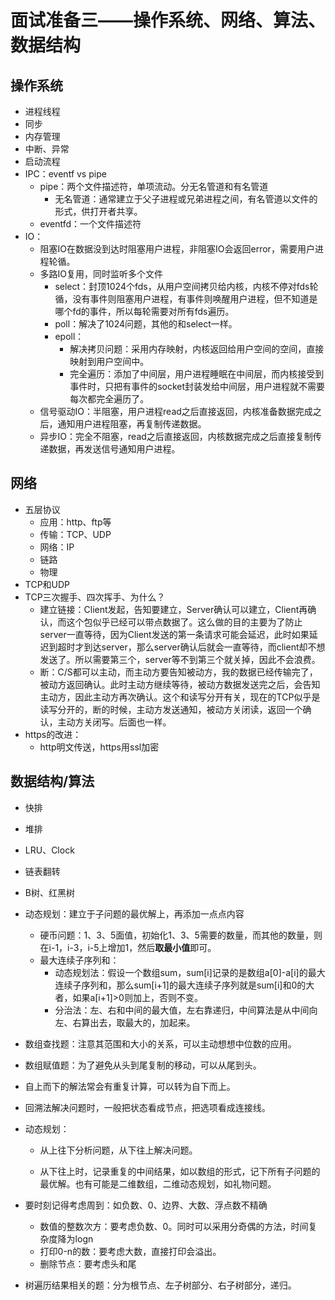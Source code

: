 # 面试准备三——操作系统、网络、算法、数据结构

## 操作系统

+ 进程线程
+ 同步
+ 内存管理
+ 中断、异常
+ 启动流程
+ IPC：eventf vs pipe
    + pipe：两个文件描述符，单项流动。分无名管道和有名管道
        + 无名管道：通常建立于父子进程或兄弟进程之间，有名管道以文件的形式，供打开者共享。
    + eventfd：一个文件描述符
+ IO：
    + 阻塞IO在数据没到达时阻塞用户进程，非阻塞IO会返回error，需要用户进程轮循。
    + 多路IO复用，同时监听多个文件
        + select：封顶1024个fds，从用户空间拷贝给内核，内核不停对fds轮循，没有事件则阻塞用户进程，有事件则唤醒用户进程，但不知道是哪个fd的事件，所以每轮需要对所有fds遍历。
        + poll：解决了1024问题，其他的和select一样。
        + epoll：
            + 解决拷贝问题：采用内存映射，内核返回给用户空间的空间，直接映射到用户空间中。
            + 完全遍历：添加了中间层，用户进程睡眠在中间层，而内核接受到事件时，只把有事件的socket封装发给中间层，用户进程就不需要每次都完全遍历了。
    + 信号驱动IO：半阻塞，用户进程read之后直接返回，内核准备数据完成之后，通知用户进程阻塞，再复制传递数据。
    + 异步IO：完全不阻塞，read之后直接返回，内核数据完成之后直接复制传递数据，再发送信号通知用户进程。

## 网络

+ 五层协议
    + 应用：http、ftp等
    + 传输：TCP、UDP
    + 网络：IP
    + 链路
    + 物理
+ TCP和UDP
+ TCP三次握手、四次挥手、为什么？
    + 建立链接：Client发起，告知要建立，Server确认可以建立，Client再确认，而这个包似乎已经可以带点数据了。这么做的目的主要为了防止server一直等待，因为Client发送的第一条请求可能会延迟，此时如果延迟到超时才到达server，那么server确认后就会一直等待，而client却不想发送了。所以需要第三个，server等不到第三个就关掉，因此不会浪费。
    + 断：C/S都可以主动，而主动方要告知被动方，我的数据已经传输完了，被动方返回确认。此时主动方继续等待，被动方数据发送完之后，会告知主动方，因此主动方再次确认。这个和读写分开有关，现在的TCP似乎是读写分开的，断的时候，主动方发送通知，被动方关闭读，返回一个确认，主动方关闭写。后面也一样。
+ https的改进：
    + http明文传送，https用ssl加密

## 数据结构/算法

+ 快排

+ 堆排

+ LRU、Clock

+ 链表翻转

+ B树、红黑树

+ 动态规划：建立于子问题的最优解上，再添加一点点内容
  + 硬币问题：1、3、5面值，初始化1、3、5需要的数量，而其他的数量，则在i-1，i-3，i-5上增加1，然后**取最小值**即可。
  + 最大连续子序列和：
    + 动态规划法：假设一个数组sum，sum[i]记录的是数组a[0]-a[i]的最大连续子序列和，那么sum[i+1]的最大连续子序列就是sum[i]和0的大者，如果a[i+1]>0则加上，否则不变。
    + 分治法：左、右和中间的最大值，左右靠递归，中间算法是从中间向左、右算出去，取最大的，加起来。

+ 数组查找题：注意其范围和大小的关系，可以主动想想中位数的应用。

+ 数组赋值题：为了避免从头到尾复制的移动，可以从尾到头。

+ 自上而下的解法常会有重复计算，可以转为自下而上。

+ 回溯法解决问题时，一般把状态看成节点，把选项看成连接线。

+ 动态规划：

  + 从上往下分析问题，从下往上解决问题。

  + 从下往上时，记录重复的中间结果，如以数组的形式，记下所有子问题的最优解。也有可能是二维数组，二维动态规划，如礼物问题。

+ 要时刻记得考虑周到：如负数、0、边界、大数、浮点数不精确
  + 数值的整数次方：要考虑负数、0。同时可以采用分奇偶的方法，时间复杂度降为logn
  + 打印0-n的数：要考虑大数，直接打印会溢出。
  + 删除节点：要考虑头和尾
+ 树遍历结果相关的题：分为根节点、左子树部分、右子树部分，递归。